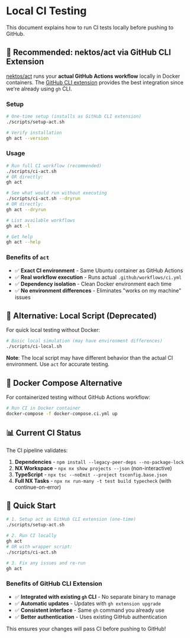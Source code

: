 # Local CI Testing

This document explains how to run CI tests locally before pushing to GitHub.

## 🎯 Recommended: nektos/act via GitHub CLI Extension

[nektos/act](https://nektosact.com/) runs your **actual GitHub Actions workflow** locally in Docker containers. The [GitHub CLI extension](https://nektosact.com/installation/gh.html) provides the best integration since we're already using `gh` CLI.

### Setup

```bash
# One-time setup (installs as GitHub CLI extension)
./scripts/setup-act.sh

# Verify installation
gh act --version
```

### Usage

```bash
# Run full CI workflow (recommended)
./scripts/ci-act.sh
# OR directly:
gh act

# See what would run without executing
./scripts/ci-act.sh --dryrun
# OR directly:
gh act --dryrun

# List available workflows
gh act -l

# Get help
gh act --help
```

### Benefits of `act`

- ✅ **Exact CI environment** - Same Ubuntu container as GitHub Actions
- ✅ **Real workflow execution** - Runs actual `.github/workflows/ci.yml`
- ✅ **Dependency isolation** - Clean Docker environment each time
- ✅ **No environment differences** - Eliminates "works on my machine" issues

## 🔧 Alternative: Local Script (Deprecated)

For quick local testing without Docker:

```bash
# Basic local simulation (may have environment differences)
./scripts/ci-local.sh
```

**Note**: The local script may have different behavior than the actual CI environment. Use `act` for accurate testing.

## 🐳 Docker Compose Alternative

For containerized testing without GitHub Actions workflow:

```bash
# Run CI in Docker container
docker-compose -f docker-compose.ci.yml up
```

## 📊 Current CI Status

The CI pipeline validates:

1. **Dependencies** - `npm install --legacy-peer-deps --no-package-lock`
2. **NX Workspace** - `npx nx show projects --json` (non-interactive)
3. **TypeScript** - `npx tsc --noEmit --project tsconfig.base.json`
4. **Full NX Tasks** - `npx nx run-many -t test build typecheck` (with continue-on-error)

## 🚀 Quick Start

```bash
# 1. Setup act as GitHub CLI extension (one-time)
./scripts/setup-act.sh

# 2. Run CI locally
gh act
# OR with wrapper script:
./scripts/ci-act.sh

# 3. Fix any issues and re-run
gh act
```

### Benefits of GitHub CLI Extension

- ✅ **Integrated with existing `gh` CLI** - No separate binary to manage
- ✅ **Automatic updates** - Updates with `gh extension upgrade`
- ✅ **Consistent interface** - Same `gh` command you already use
- ✅ **Better authentication** - Uses existing GitHub authentication

This ensures your changes will pass CI before pushing to GitHub!
